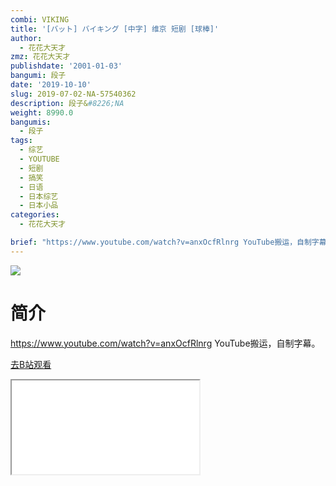 ```yaml
---
combi: VIKING
title: '[バット] バイキング [中字] 维京 短剧 [球棒]'
author:
  - 花花大天才
zmz: 花花大天才
publishdate: '2001-01-03'
bangumi: 段子
date: '2019-10-10'
slug: 2019-07-02-NA-57540362
description: 段子&#8226;NA
weight: 8990.0
bangumis:
  - 段子
tags:
  - 综艺
  - YOUTUBE
  - 短剧
  - 搞笑
  - 日语
  - 日本综艺
  - 日本小品
categories:
  - 花花大天才

brief: "https://www.youtube.com/watch?v=anxOcfRlnrg YouTube搬运，自制字幕。"
---
```

![](https://raw.githubusercontent.com/tcgriffith/owaraisite/master/static/tmpimg/36cbd50b273308e54eacc4d60ed606999a673c43.jpg.480.jpg)
# 简介  
https://www.youtube.com/watch?v=anxOcfRlnrg
YouTube搬运，自制字幕。  

[去B站观看](https://www.bilibili.com/video/av57540362/)
<div class ="resp-container"><iframe class="testiframe" src="//player.bilibili.com/player.html?aid=57540362"", scrolling="no", allowfullscreen="true" > </iframe></div> 
